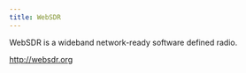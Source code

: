 ```yaml
---
title: WebSDR
---
```

WebSDR is a wideband network-ready software defined radio.

http://websdr.org
